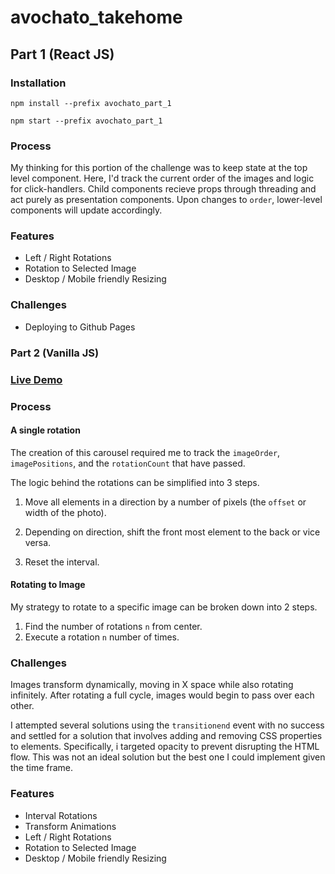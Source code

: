 # avochato_takehome

## Part 1 (React JS)

### Installation

`npm install --prefix avochato_part_1`

`npm start --prefix avochato_part_1`

### Process

My thinking for this portion of the challenge was to keep state at the top level component.  Here, I'd track the current order of the images and logic for click-handlers.  Child components recieve props through threading and act purely as presentation components.  Upon changes to `order`, lower-level components will update accordingly.

### Features

* Left / Right Rotations
* Rotation to Selected Image
* Desktop / Mobile friendly Resizing

### Challenges

* Deploying to Github Pages

### Part 2 (Vanilla JS)

### [Live Demo](https://gradyzhu.github.io/avochato_takehome/)

### Process

#### A single rotation

The creation of this carousel required me to track the `imageOrder`, `imagePositions`, and the `rotationCount` that have passed.  

The logic behind the rotations can be simplified into 3 steps.

1. Move all elements in a direction by a number of pixels (the `offset` or width of the photo).

2. Depending on direction, shift the front most element to the back or vice versa.

3. Reset the interval.

#### Rotating to Image

My strategy to rotate to a specific image can be broken down into 2 steps.

1. Find the number of rotations `n` from center.
2. Execute a rotation `n` number of times.

### Challenges

Images transform dynamically, moving in X space while also rotating infinitely.  After rotating a full cycle, images would begin to pass over each other.

I attempted several solutions using the `transitionend` event with no success and settled for a solution that involves adding and removing CSS properties to elements.  Specifically, i targeted opacity to prevent disrupting the HTML flow.  This was not an ideal solution but the best one I could implement given the time frame.

### Features

* Interval Rotations
* Transform Animations
* Left / Right Rotations
* Rotation to Selected Image
* Desktop / Mobile friendly Resizing
